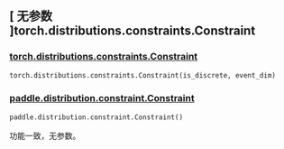 ## [ 无参数 ]torch.distributions.constraints.Constraint

### [torch.distributions.constraints.Constraint](https://pytorch.org/docs/stable/distributions.html#module-torch.distributions.constraints)

```python
torch.distributions.constraints.Constraint(is_discrete, event_dim)
```

### [paddle.distribution.constraint.Constraint](https://github.com/PaddlePaddle/Paddle/blob/develop/python/paddle/distribution/constraint.py)

```python
paddle.distribution.constraint.Constraint()
```

功能一致，无参数。
